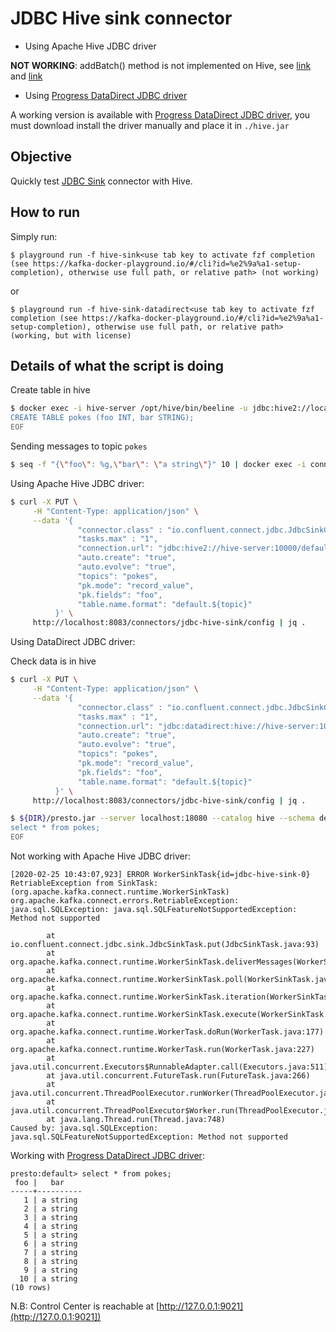 # JDBC Hive sink connector

* Using Apache Hive JDBC driver

**NOT WORKING**: addBatch() method is not implemented on Hive, see [link](https://stackoverflow.com/questions/50984798/batch-insert-in-hive-using-hive-jdbc) and [link](https://issues.apache.org/jira/browse/HIVE-16221)

* Using [Progress DataDirect JDBC driver](https://documentation.progress.com/output/DataDirect/jdbcquickstarts/hivejdbc_quickstart/index.html#page/jdbchivequick%2Fquick-start-3a-progress-datadirect-for-jdbc-for-ap.html%23)

A working version is available with [Progress DataDirect JDBC driver](https://documentation.progress.com/output/DataDirect/jdbcquickstarts/hivejdbc_quickstart/index.html#page/jdbchivequick%2Fquick-start-3a-progress-datadirect-for-jdbc-for-ap.html%23), you must download install the driver manually and place it in `./hive.jar`

## Objective

Quickly test [JDBC Sink](https://docs.confluent.io/current/connect/kafka-connect-jdbc/sink-connector/index.html#jdbc-sink-connector-for-cp) connector with Hive.


## How to run

Simply run:

```
$ playground run -f hive-sink<use tab key to activate fzf completion (see https://kafka-docker-playground.io/#/cli?id=%e2%9a%a1-setup-completion), otherwise use full path, or relative path> (not working)
```

or

```
$ playground run -f hive-sink-datadirect<use tab key to activate fzf completion (see https://kafka-docker-playground.io/#/cli?id=%e2%9a%a1-setup-completion), otherwise use full path, or relative path> (working, but with license)
```


## Details of what the script is doing


Create table in hive


```bash
$ docker exec -i hive-server /opt/hive/bin/beeline -u jdbc:hive2://localhost:10000 << EOF
CREATE TABLE pokes (foo INT, bar STRING);
EOF
```

Sending messages to topic `pokes`


```bash
$ seq -f "{\"foo\": %g,\"bar\": \"a string\"}" 10 | docker exec -i connect kafka-avro-console-producer --broker-list broker:9092 --property schema.registry.url=http://schema-registry:8081 --topic pokes --property value.schema='{"type":"record","name":"myrecord","fields":[{"name":"foo","type":"int"},{"name":"bar","type":"string"}]}'
```


Using Apache Hive JDBC driver:

```bash
$ curl -X PUT \
     -H "Content-Type: application/json" \
     --data '{
               "connector.class" : "io.confluent.connect.jdbc.JdbcSinkConnector",
               "tasks.max" : "1",
               "connection.url": "jdbc:hive2://hive-server:10000/default",
               "auto.create": "true",
               "auto.evolve": "true",
               "topics": "pokes",
               "pk.mode": "record_value",
               "pk.fields": "foo",
               "table.name.format": "default.${topic}"
          }' \
     http://localhost:8083/connectors/jdbc-hive-sink/config | jq .
```

Using DataDirect JDBC driver:

Check data is in hive
```bash
$ curl -X PUT \
     -H "Content-Type: application/json" \
     --data '{
               "connector.class" : "io.confluent.connect.jdbc.JdbcSinkConnector",
               "tasks.max" : "1",
               "connection.url": "jdbc:datadirect:hive://hive-server:10000;DatabaseName=default;User=hive;Password=hive;TransactionMode=ignore",
               "auto.create": "true",
               "auto.evolve": "true",
               "topics": "pokes",
               "pk.mode": "record_value",
               "pk.fields": "foo",
               "table.name.format": "default.${topic}"
          }' \
     http://localhost:8083/connectors/jdbc-hive-sink/config | jq .
```

```bash
$ ${DIR}/presto.jar --server localhost:18080 --catalog hive --schema default << EOF
select * from pokes;
EOF
```

Not working with Apache Hive JDBC driver:

```log
[2020-02-25 10:43:07,923] ERROR WorkerSinkTask{id=jdbc-hive-sink-0} RetriableException from SinkTask: (org.apache.kafka.connect.runtime.WorkerSinkTask)
org.apache.kafka.connect.errors.RetriableException: java.sql.SQLException: java.sql.SQLFeatureNotSupportedException: Method not supported

        at io.confluent.connect.jdbc.sink.JdbcSinkTask.put(JdbcSinkTask.java:93)
        at org.apache.kafka.connect.runtime.WorkerSinkTask.deliverMessages(WorkerSinkTask.java:539)
        at org.apache.kafka.connect.runtime.WorkerSinkTask.poll(WorkerSinkTask.java:322)
        at org.apache.kafka.connect.runtime.WorkerSinkTask.iteration(WorkerSinkTask.java:224)
        at org.apache.kafka.connect.runtime.WorkerSinkTask.execute(WorkerSinkTask.java:192)
        at org.apache.kafka.connect.runtime.WorkerTask.doRun(WorkerTask.java:177)
        at org.apache.kafka.connect.runtime.WorkerTask.run(WorkerTask.java:227)
        at java.util.concurrent.Executors$RunnableAdapter.call(Executors.java:511)
        at java.util.concurrent.FutureTask.run(FutureTask.java:266)
        at java.util.concurrent.ThreadPoolExecutor.runWorker(ThreadPoolExecutor.java:1149)
        at java.util.concurrent.ThreadPoolExecutor$Worker.run(ThreadPoolExecutor.java:624)
        at java.lang.Thread.run(Thread.java:748)
Caused by: java.sql.SQLException: java.sql.SQLFeatureNotSupportedException: Method not supported
```

Working with [Progress DataDirect JDBC driver](https://documentation.progress.com/output/DataDirect/jdbcquickstarts/hivejdbc_quickstart/index.html#page/jdbchivequick%2Fquick-start-3a-progress-datadirect-for-jdbc-for-ap.html%23):

```
presto:default> select * from pokes;
 foo |   bar
-----+----------
   1 | a string
   2 | a string
   3 | a string
   4 | a string
   5 | a string
   6 | a string
   7 | a string
   8 | a string
   9 | a string
  10 | a string
(10 rows)
```

N.B: Control Center is reachable at [http://127.0.0.1:9021](http://127.0.0.1:9021])

